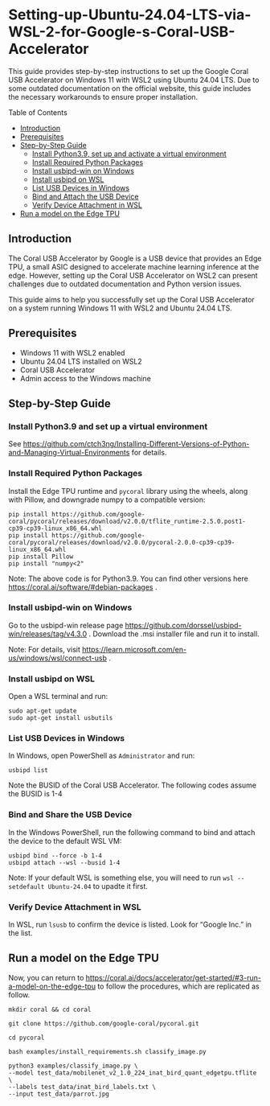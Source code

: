 # Setting-up-Ubuntu-24.04-LTS-via-WSL-2-for-Google-s-Coral-USB-Accelerator
This guide provides step-by-step instructions to set up the Google Coral USB Accelerator on Windows 11 with WSL2 using Ubuntu 24.04 LTS. Due to some outdated documentation on the official website, this guide includes the necessary workarounds to ensure proper installation.

Table of Contents
- [Introduction](#item-1)
- [Prerequisites](#item-2)
- [Step-by-Step Guide](item-3)
  - [Install Python3.9, set up and activate a virtual environment](item-3-1)
  - [Install Required Python Packages](item-3-2)
  - [Install usbipd-win on Windows](item-3-3)
  - [Install usbipd on WSL](item-3-4)
  - [List USB Devices in Windows](item-3-5)
  - [Bind and Attach the USB Device](item-3-6)
  - [Verify Device Attachment in WSL](item-3-6)
- [Run a model on the Edge TPU](item-4)

<a id="item-1"></a>
## Introduction

The Coral USB Accelerator by Google is a USB device that provides an Edge TPU, a small ASIC designed to accelerate machine learning inference at the edge. However, setting up the Coral USB Accelerator on WSL2 can present challenges due to outdated documentation and Python version issues.

This guide aims to help you successfully set up the Coral USB Accelerator on a system running Windows 11 with WSL2 and Ubuntu 24.04 LTS.

<a id="item-2"></a>
## Prerequisites
- Windows 11 with WSL2 enabled
- Ubuntu 24.04 LTS installed on WSL2
- Coral USB Accelerator
- Admin access to the Windows machine

<a id="item-3"></a>
## Step-by-Step Guide

<a id="item-3-1"></a>
### Install Python3.9 and set up a virtual environment

See https://github.com/ctch3ng/Installing-Different-Versions-of-Python-and-Managing-Virtual-Environments for details.

<a id="item-3-2"></a>
### Install Required Python Packages

Install the Edge TPU runtime and `pycoral` library using the wheels, along with Pillow, and downgrade numpy to a compatible version:

```
pip install https://github.com/google-coral/pycoral/releases/download/v2.0.0/tflite_runtime-2.5.0.post1-cp39-cp39-linux_x86_64.whl
pip install https://github.com/google-coral/pycoral/releases/download/v2.0.0/pycoral-2.0.0-cp39-cp39-linux_x86_64.whl
pip install Pillow
pip install "numpy<2"
```

Note: The above code is for Python3.9. You can find other versions here https://coral.ai/software/#debian-packages .

<a id="item-3-3"></a>
### Install usbipd-win on Windows

Go to the usbipd-win release page https://github.com/dorssel/usbipd-win/releases/tag/v4.3.0 .
Download the .msi installer file and run it to install.

Note: For details, visit https://learn.microsoft.com/en-us/windows/wsl/connect-usb .

<a id="item-3-4"></a>
### Install usbipd on WSL

Open a WSL terminal and run:
```
sudo apt-get update
sudo apt-get install usbutils
```

<a id="item-3-5"></a>
### List USB Devices in Windows

In Windows, open PowerShell as `Administrator` and run:

```
usbipd list
```

Note the BUSID of the Coral USB Accelerator. The following codes assume the BUSID is 1-4

<a id="item-3-6"></a>
### Bind and Share the USB Device

In the Windows PowerShell, run the following command to bind and attach the device to the default WSL VM:

```
usbipd bind --force -b 1-4
usbipd attach --wsl --busid 1-4
```

Note: If your default WSL is something else, you will need to run `wsl --setdefault Ubuntu-24.04` to upadte it first.

<a id="item-3-7"></a>
### Verify Device Attachment in WSL

In WSL, run `lsusb` to confirm the device is listed. Look for “Google Inc.” in the list.

<a id="item-4"></a>
## Run a model on the Edge TPU

Now, you can return to https://coral.ai/docs/accelerator/get-started/#3-run-a-model-on-the-edge-tpu to follow the procedures, which are replicated as follow.

```
mkdir coral && cd coral

git clone https://github.com/google-coral/pycoral.git

cd pycoral

bash examples/install_requirements.sh classify_image.py

python3 examples/classify_image.py \
--model test_data/mobilenet_v2_1.0_224_inat_bird_quant_edgetpu.tflite \
--labels test_data/inat_bird_labels.txt \
--input test_data/parrot.jpg
```
